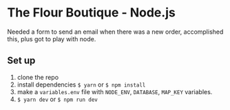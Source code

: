 # The Flour Boutique - Node.js

Needed a form to send an email when there was a new order, accomplished this, plus got to play with node.

## Set up
1. clone the repo
2. install dependencies `$ yarn` or `$ npm install`
3. make a `variables.env` file with `NODE_ENV`, `DATABASE`, `MAP_KEY` variables.
4. `$ yarn dev` or `$ npm run dev`
